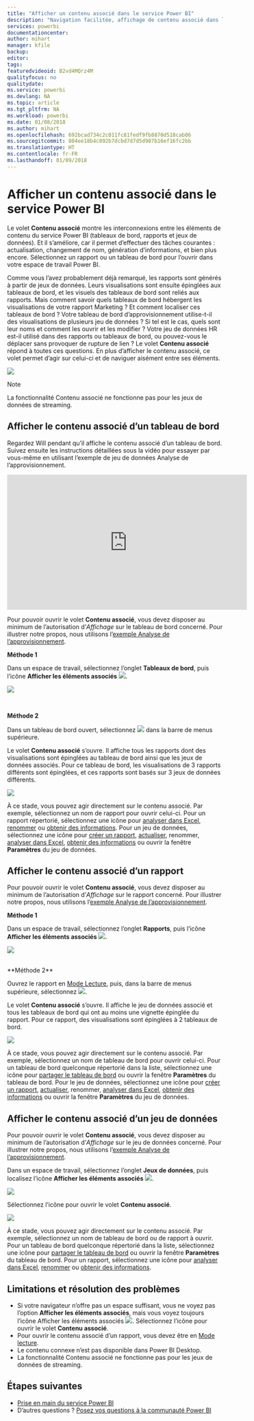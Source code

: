 ```yaml
---
title: "Afficher un contenu associé dans le service Power BI"
description: "Navigation facilitée, affichage de contenu associé dans les tableaux de bord, rapports et jeux de données"
services: powerbi
documentationcenter: 
author: mihart
manager: kfile
backup: 
editor: 
tags: 
featuredvideoid: B2vd4MQrz4M
qualityfocus: no
qualitydate: 
ms.service: powerbi
ms.devlang: NA
ms.topic: article
ms.tgt_pltfrm: NA
ms.workload: powerbi
ms.date: 01/08/2018
ms.author: mihart
ms.openlocfilehash: 692bcad734c2c011fc81fedf9fb8870d518cab06
ms.sourcegitcommit: 804ee18b4c892b7dcbd7d7d5d987b16ef16fc2bb
ms.translationtype: HT
ms.contentlocale: fr-FR
ms.lasthandoff: 01/09/2018
---
```

# <a name="view-related-content-in-power-bi-service"></a>Afficher un contenu associé dans le service Power BI
Le volet **Contenu associé** montre les interconnexions entre les éléments de contenu du service Power BI (tableaux de bord, rapports et jeux de données).  Et il s’améliore, car il permet d’effectuer des tâches courantes : actualisation, changement de nom, génération d’informations, et bien plus encore. Sélectionnez un rapport ou un tableau de bord pour l’ouvrir dans votre espace de travail Power BI.   

Comme vous l’avez probablement déjà remarqué, les rapports sont générés à partir de jeux de données. Leurs visualisations sont ensuite épinglées aux tableaux de bord, et les visuels des tableaux de bord sont reliés aux rapports. Mais comment savoir quels tableaux de bord hébergent les visualisations de votre rapport Marketing ? Et comment localiser ces tableaux de bord ? Votre tableau de bord d’approvisionnement utilise-t-il des visualisations de plusieurs jeu de données ? Si tel est le cas, quels sont leur noms et comment les ouvrir et les modifier ? Votre jeu de données HR est-il utilisé dans des rapports ou tableaux de bord, ou pouvez-vous le déplacer sans provoquer de rupture de lien ? Le volet **Contenu associé** répond à toutes ces questions.  En plus d’afficher le contenu associé, ce volet permet d’agir sur celui-ci et de naviguer aisément entre ses éléments.

![](media/service-related-content/power-bi-view-related-dashboard-new.png)

> [!NOTE]
> La fonctionnalité Contenu associé ne fonctionne pas pour les jeux de données de streaming.
> 
> 

## <a name="view-related-content-for-a-dashboard"></a>Afficher le contenu associé d’un tableau de bord
Regardez Will pendant qu’il affiche le contenu associé d’un tableau de bord. Suivez ensuite les instructions détaillées sous la vidéo pour essayer par vous-même en utilisant l’exemple de jeu de données Analyse de l’approvisionnement.

<iframe width="560" height="315" src="https://www.youtube.com/embed/B2vd4MQrz4M#t=3m05s" frameborder="0" allowfullscreen></iframe>


Pour pouvoir ouvrir le volet **Contenu associé**, vous devez disposer au minimum de l’autorisation d’*Affichage* sur le tableau de bord concerné. Pour illustrer notre propos, nous utilisons l’[exemple Analyse de l’approvisionnement](sample-procurement.md).

**Méthode 1**

Dans un espace de travail, sélectionnez l’onglet **Tableaux de bord**, puis l’icône **Afficher les éléments associés** ![](media/service-related-content/power-bi-view-related-icon-new.png).

![](media/service-related-content/power-bi-view-related-dash-newer.png)

<br>

**Méthode 2**

Dans un tableau de bord ouvert, sélectionnez ![](media/service-related-content/power-bi-view-related-new.png) dans la barre de menus supérieure.

Le volet **Contenu associé** s’ouvre. Il affiche tous les rapports dont des visualisations sont épinglées au tableau de bord ainsi que les jeux de données associés. Pour ce tableau de bord, les visualisations de 3 rapports différents sont épinglées, et ces rapports sont basés sur 3 jeux de données différents.

![](media/service-related-content/power-bi-view-related-dashboard-new.png)

À ce stade, vous pouvez agir directement sur le contenu associé.  Par exemple, sélectionnez un nom de rapport pour ouvrir celui-ci.  Pour un rapport répertorié, sélectionnez une icône pour [analyser dans Excel](service-analyze-in-excel.md), [renommer](service-rename.md) ou [obtenir des informations](service-insights.md). Pour un jeu de données, sélectionnez une icône pour [créer un rapport](service-report-create-new.md), [actualiser](refresh-data.md), renommer, [analyser dans Excel](service-analyze-in-excel.md), [obtenir des informations](service-insights.md) ou ouvrir la fenêtre **Paramètres** du jeu de données.  

## <a name="view-related-content-for-a-report"></a>Afficher le contenu associé d’un rapport
Pour pouvoir ouvrir le volet **Contenu associé**, vous devez disposer au minimum de l’autorisation d’*Affichage* sur le rapport concerné. Pour illustrer notre propos, nous utilisons l’[exemple Analyse de l’approvisionnement](sample-procurement.md).

**Méthode 1**

Dans un espace de travail, sélectionnez l’onglet **Rapports**, puis l’icône **Afficher les éléments associés** ![](media/service-related-content/power-bi-view-related-icon-new.png).

![](media/service-related-content/power-bi-view-related-report-newer.png)

<br>
**Méthode 2**

Ouvrez le rapport en [Mode Lecture](service-reading-view-and-editing-view.md), puis, dans la barre de menus supérieure, sélectionnez ![](media/service-related-content/power-bi-view-related-new.png).

Le volet **Contenu associé** s’ouvre. Il affiche le jeu de données associé et tous les tableaux de bord qui ont au moins une vignette épinglée du rapport. Pour ce rapport, des visualisations sont épinglées à 2 tableaux de bord.

![](media/service-related-content/power-bi-view-related-report.png)

À ce stade, vous pouvez agir directement sur le contenu associé.  Par exemple, sélectionnez un nom de tableau de bord pour ouvrir celui-ci.  Pour un tableau de bord quelconque répertorié dans la liste, sélectionnez une icône pour [partager le tableau de bord](service-share-dashboards.md) ou ouvrir la fenêtre **Paramètres** du tableau de bord. Pour le jeu de données, sélectionnez une icône pour [créer un rapport](service-report-create-new.md), [actualiser](refresh-data.md), renommer, [analyser dans Excel](service-analyze-in-excel.md), [obtenir des informations](service-insights.md) ou ouvrir la fenêtre **Paramètres** du jeu de données.  

## <a name="view-related-content-for-a-dataset"></a>Afficher le contenu associé d’un jeu de données
Pour pouvoir ouvrir le volet **Contenu associé**, vous devez disposer au minimum de l’autorisation d’*Affichage* sur le jeu de données concerné. Pour illustrer notre propos, nous utilisons l’[exemple Analyse de l’approvisionnement](sample-procurement.md).

Dans un espace de travail, sélectionnez l’onglet **Jeux de données**, puis localisez l’icône **Afficher les éléments associés** ![](media/service-related-content/power-bi-view-related-icon-new.png).

![](media/service-related-content/power-bi-view-related-dataset-newer.png)

Sélectionnez l’icône pour ouvrir le volet **Contenu associé**.

![](media/service-related-content/power-bi-datasets.png)

À ce stade, vous pouvez agir directement sur le contenu associé.  Par exemple, sélectionnez un nom de tableau de bord ou de rapport à ouvrir.  Pour un tableau de bord quelconque répertorié dans la liste, sélectionnez une icône pour [partager le tableau de bord](service-share-dashboards.md) ou ouvrir la fenêtre **Paramètres** du tableau de bord. Pour un rapport, sélectionnez une icône pour [analyser dans Excel](service-analyze-in-excel.md), [renommer](service-rename.md) ou [obtenir des informations](service-insights.md).  

## <a name="limitations-and-troubleshooting"></a>Limitations et résolution des problèmes
* Si votre navigateur n’offre pas un espace suffisant, vous ne voyez pas l’option **Afficher les éléments associés**, mais vous voyez toujours l’icône Afficher les éléments associés ![](media/service-related-content/power-bi-view-related-icon-new.png). Sélectionnez l’icône pour ouvrir le volet **Contenu associé**.
* Pour ouvrir le contenu associé d’un rapport, vous devez être en [Mode lecture](service-reading-view-and-editing-view.md).
* Le contenu connexe n’est pas disponible dans Power BI Desktop.
* La fonctionnalité Contenu associé ne fonctionne pas pour les jeux de données de streaming.

## <a name="next-steps"></a>Étapes suivantes
* [Prise en main du service Power BI](service-get-started.md)
* D’autres questions ? [Posez vos questions à la communauté Power BI](http://community.powerbi.com/)

